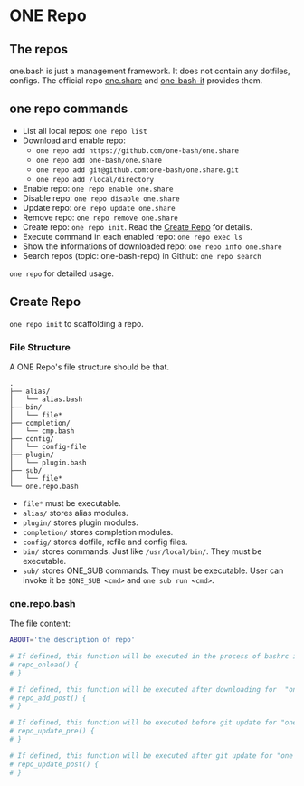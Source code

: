 # ONE Repo

## The repos

one.bash is just a management framework. It does not contain any dotfiles, configs.
The official repo [one.share][] and [one-bash-it][] provides them.

## one repo commands

- List all local repos: `one repo list`
- Download and enable repo:
  - `one repo add https://github.com/one-bash/one.share`
  - `one repo add one-bash/one.share`
  - `one repo add git@github.com:one-bash/one.share.git`
  - `one repo add /local/directory`
- Enable repo: `one repo enable one.share`
- Disable repo: `one repo disable one.share`
- Update repo: `one repo update one.share`
- Remove repo: `one repo remove one.share`
- Create repo: `one repo init`. Read the [Create Repo](#create-repo) for details.
- Execute command in each enabled repo: `one repo exec ls`
- Show the informations of downloaded repo: `one repo info one.share`
- Search repos (topic: one-bash-repo) in Github: `one repo search`

`one repo` for detailed usage.

## Create Repo

`one repo init` to scaffolding a repo.

### File Structure

A ONE Repo's file structure should be that.

```
.
├── alias/
│   └── alias.bash
├── bin/
│   └── file*
├── completion/
│   └── cmp.bash
├── config/
│   └── config-file
├── plugin/
│   └── plugin.bash
├── sub/
│   └── file*
└── one.repo.bash
```

- `file*` must be executable.
- `alias/` stores alias modules.
- `plugin/` stores plugin modules.
- `completion/` stores completion modules.
- `config/` stores dotfile, rcfile and config files.
- `bin/` stores commands. Just like `/usr/local/bin/`. They must be executable.
- `sub/` stores ONE_SUB commands. They must be executable. User can invoke it be `$ONE_SUB <cmd>` and `one sub run <cmd>`. 

### one.repo.bash

The file content:

```sh
ABOUT='the description of repo'

# If defined, this function will be executed in the process of bashrc initialization. See docs/develop/entry.md
# repo_onload() {
# }

# If defined, this function will be executed after downloading for  "one repo add".
# repo_add_post() {
# }

# If defined, this function will be executed before git update for "one repo update".
# repo_update_pre() {
# }

# If defined, this function will be executed after git update for "one repo update".
# repo_update_post() {
# }
```

<!-- links -->

[one.share]: https://github.com/one-bash/one.share
[one-bash-it]: https://github.com/one-bash/one-bash-it
